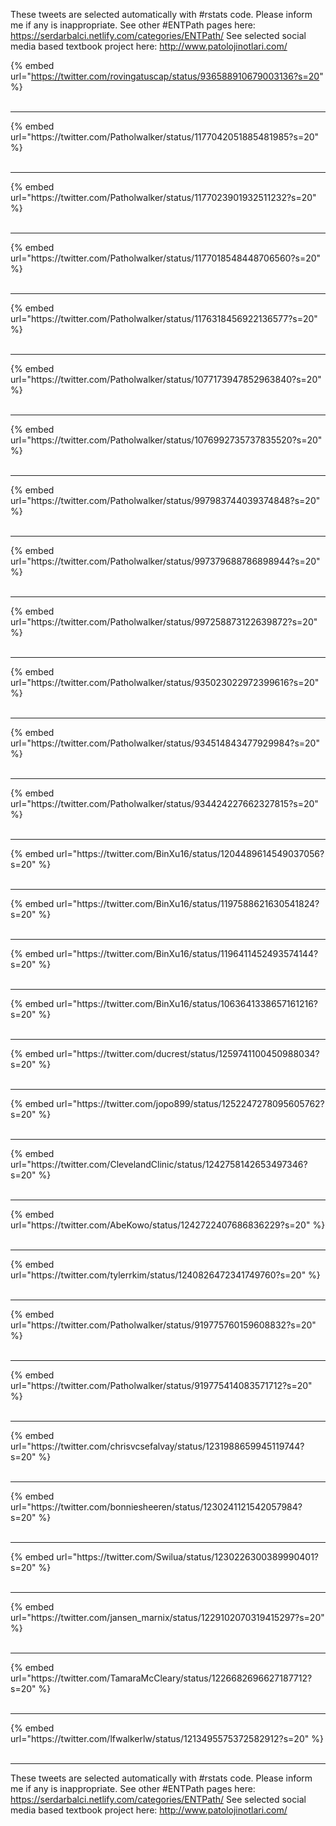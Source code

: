 

These tweets are selected automatically with #rstats code. Please inform me if any is inappropriate.
See other #ENTPath pages here: https://serdarbalci.netlify.com/categories/ENTPath/ 
See selected social media based textbook project here: http://www.patolojinotlari.com/

{% embed url="https://twitter.com/rovingatuscap/status/936588910679003136?s=20" %}<br>
<br>
<hr>
{% embed url="https://twitter.com/Patholwalker/status/1177042051885481985?s=20" %}<br>
<br>
<hr>
{% embed url="https://twitter.com/Patholwalker/status/1177023901932511232?s=20" %}<br>
<br>
<hr>
{% embed url="https://twitter.com/Patholwalker/status/1177018548448706560?s=20" %}<br>
<br>
<hr>
{% embed url="https://twitter.com/Patholwalker/status/1176318456922136577?s=20" %}<br>
<br>
<hr>
{% embed url="https://twitter.com/Patholwalker/status/1077173947852963840?s=20" %}<br>
<br>
<hr>
{% embed url="https://twitter.com/Patholwalker/status/1076992735737835520?s=20" %}<br>
<br>
<hr>
{% embed url="https://twitter.com/Patholwalker/status/997983744039374848?s=20" %}<br>
<br>
<hr>
{% embed url="https://twitter.com/Patholwalker/status/997379688786898944?s=20" %}<br>
<br>
<hr>
{% embed url="https://twitter.com/Patholwalker/status/997258873122639872?s=20" %}<br>
<br>
<hr>
{% embed url="https://twitter.com/Patholwalker/status/935023022972399616?s=20" %}<br>
<br>
<hr>
{% embed url="https://twitter.com/Patholwalker/status/934514843477929984?s=20" %}<br>
<br>
<hr>
{% embed url="https://twitter.com/Patholwalker/status/934424227662327815?s=20" %}<br>
<br>
<hr>
{% embed url="https://twitter.com/BinXu16/status/1204489614549037056?s=20" %}<br>
<br>
<hr>
{% embed url="https://twitter.com/BinXu16/status/1197588621630541824?s=20" %}<br>
<br>
<hr>
{% embed url="https://twitter.com/BinXu16/status/1196411452493574144?s=20" %}<br>
<br>
<hr>
{% embed url="https://twitter.com/BinXu16/status/1063641338657161216?s=20" %}<br>
<br>
<hr>
{% embed url="https://twitter.com/ducrest/status/1259741100450988034?s=20" %}<br>
<br>
<hr>
{% embed url="https://twitter.com/jopo899/status/1252247278095605762?s=20" %}<br>
<br>
<hr>
{% embed url="https://twitter.com/ClevelandClinic/status/1242758142653497346?s=20" %}<br>
<br>
<hr>
{% embed url="https://twitter.com/AbeKowo/status/1242722407686836229?s=20" %}<br>
<br>
<hr>
{% embed url="https://twitter.com/tylerrkim/status/1240826472341749760?s=20" %}<br>
<br>
<hr>
{% embed url="https://twitter.com/Patholwalker/status/919775760159608832?s=20" %}<br>
<br>
<hr>
{% embed url="https://twitter.com/Patholwalker/status/919775414083571712?s=20" %}<br>
<br>
<hr>
{% embed url="https://twitter.com/chrisvcsefalvay/status/1231988659945119744?s=20" %}<br>
<br>
<hr>
{% embed url="https://twitter.com/bonniesheeren/status/1230241121542057984?s=20" %}<br>
<br>
<hr>
{% embed url="https://twitter.com/Swilua/status/1230226300389990401?s=20" %}<br>
<br>
<hr>
{% embed url="https://twitter.com/jansen_marnix/status/1229102070319415297?s=20" %}<br>
<br>
<hr>
{% embed url="https://twitter.com/TamaraMcCleary/status/1226682696627187712?s=20" %}<br>
<br>
<hr>
{% embed url="https://twitter.com/lfwalkerlw/status/1213495575372582912?s=20" %}<br>
<br>
<hr>


These tweets are selected automatically with #rstats code. Please inform me if any is inappropriate.
See other #ENTPath pages here: https://serdarbalci.netlify.com/categories/ENTPath/ 
See selected social media based textbook project here: http://www.patolojinotlari.com/
